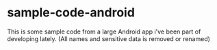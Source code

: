 # sample-code-android
This is some sample code from a large Android app i've been part of developing lately. 
(All names and sensitive data is removed or renamed) 
